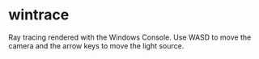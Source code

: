 # wintrace

Ray tracing rendered with the Windows Console.  Use WASD to move the camera and the arrow keys to move the light source.
